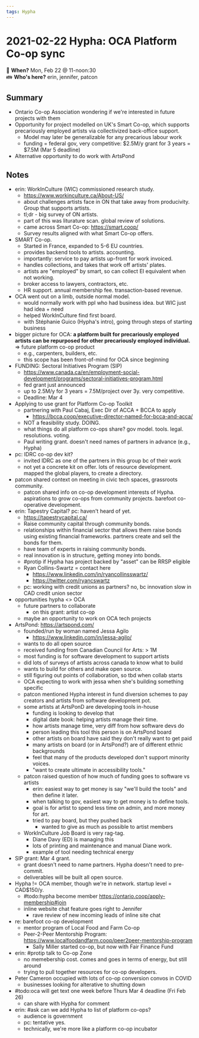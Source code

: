 ```yaml
---
tags: Hypha
---
```

# 2021-02-22 Hypha: OCA Platform Co-op sync

:date: **When?** Mon, Feb 22 @ 11-noon:30  
:family: **Who's here?** erin, jennifer, patcon

## Summary

- Ontario Co-op Association wondering if we're interested in future projects with them
- Opportunity for project modelled on UK's Smart Co-op, which supports precariously employed artists via collectivized back-office support.
    - Model may later be generalizable for any precarious labour work
    - funding = federal gov, very competitive: $2.5M/y grant for 3 years = $7.5M (Mar 5 deadline)
- Alternative opportunity to do work with ArtsPond

## Notes

- erin: WorkInCulture (WIC) commissioned research study.
    - https://www.workinculture.ca/About-US/
    - about challenges artists face in ON that take away from producivity. Group that supports artists.
    - tl;dr - big survey of ON artists.
    - part of this was liturature scan. global review of solutions.
    - came across Smart Co-op: https://smart.coop/
    - Survey results aligned with what Smart Co-op offers.
- SMART Co-op.
    - Started in France, expanded to 5-6 EU countries.
    - provides backend tools to artists. accounting.
    - importantly: service to pay artists up-front for work invoiced.
    - handles collections, and takes that work off artists' plates.
    - artists are "employed" by smart, so can collect EI equivalent when not working.
    - broker access to lawyers, contractors, etc.
    - HR support. annual membership fee. transaction-based revenue.
- OCA went out on a limb, outside normal model.
    - would normally work with ppl who had business idea. but WIC just had idea + need
    - helped WorkInCulture find first board.
    - with Stéphanie Guico (Hypha's intro), going through steps of starting business
- bigger picture for OCA: **a platform built for precariously employed artists can be repurposed for other precariously employed individual.** => future platform co-op product
    - e.g., carpenters, builders, etc.
    - this scope has been front-of-mind for OCA since beginning
- FUNDING: Sectoral Initiatives Program (SIP)
    - https://www.canada.ca/en/employment-social-development/programs/sectoral-initiatives-program.html
    - fed grant just announced
    - up to 2.5M/y for 3 years = 7.5M/project over 3y. very competitive.
    - Deadline: Mar 4
- Applying to use grant for Platform Co-op Toolkit
    - partnering with Paul Cabaj, Exec Dir of ACCA + BCCA to apply
        - https://bcca.coop/executive-director-named-for-bcca-and-acca/
    - NOT a feasibility study. DOING.
    - what things do all platform co-ops share? gov model. tools. legal. resolutions. voting.
    - Paul writing grant. doesn't need names of partners in advance (e.g., Hypha)
- pc: IDRC co-op dev kit?
    - invited IDRC as one of the partners in this group bc of their work
    - not yet a concrete kit on offer. lots of resource development. mapped the global players, to create a directory.
- patcon shared context on meeting in civic tech spaces, grassroots community.
    - patcon shared info on co-op development interests of Hypha. aspirations to grow co-ops from community projects. barefoot co-operative development.
- erin: Tapestry Capital? pc: haven't heard of yet.
    - https://tapestrycapital.ca/
    - Raise community capital through community bonds.
    - relationships within financial sector that allows them raise bonds using existing financial frameworks. partners create and sell the bonds for them.
    - have team of experts in raising community bonds.
    - real innovation is in structure, getting money into bonds.
    - #protip if Hypha has project backed by "asset" can be RRSP eligible
    - Ryan Collins-Swartz = contact here
        - https://www.linkedin.com/in/ryancollinsswartz/
        - https://twitter.com/ryancswartz
    - pc: working with credit unions as partners? no, bc innovation slow in CAD credit union sector
- opportunities hypha <> OCA
    - future partners to collaborate
        - on this grant: artist co-op
    - maybe an opportunity to work on OCA tech projects
- ArtsPond: https://artspond.com/
    - founded/run by woman named Jessa Agilo
        - https://www.linkedin.com/in/jessa-agilo/
    - wants to do all open source
    - received funding from Canadian Council for Arts: > 1M
    - most funding is for software development to support artists
    - did lots of surveys of artists across canada to know what to build
    - wants to build for others and make open source.
    - still figuring out points of collaboration, so tbd when collab starts
    - OCA expecting to work with jessa when she's building something specific
    - patcon mentioned Hypha interest in fund diversion schemes to pay creators and artists from software development pot.
    - some artists at ArtsPonD are developing tools in-house
        - funding is looking to develop that
        - digital date book: helping artists manage their time.
        - how artists manage time, very diff from how software devs do
        - person leading this tool this person is on ArtsPond board
        - other artists on board have said they don't really want to get paid
        - many artists on board (or in ArtsPond?) are of different ethnic backgrounds
        - feel that many of the products developed don't support minority voices.
        - "want to create ultimate in accessibility tools."
    - patcon raised question of how much of funding goes to software vs artists
        - erin: easiest way to get money is say "we'll build the tools" and then define it later.
        - when talking to gov, easiest way to get money is to define tools.
        - goal is for artist to spend less time on admin, and more money for art.
        - tried to pay board, but they pushed back
            - wanted to give as much as possible to artist members
    - WorkInCulture Job Board is very rag-tag.
        - Diane Davy (ED) is managing this
        - lots of printing and maintenance and manual Diane work.
        - example of tool needing technical energy
- SIP grant: Mar 4 grant.
    - grant doesn't need to name partners. Hypha doesn't need to pre-commit.
    - deliverables will be built all open source. 
- Hypha != OCA member, though we're in network. startup level = CAD$150/y.
    - #todo:hypha become member https://ontario.coop/apply-membership#join
    - inline website chat feature goes right to Jennifer
        - rave review of new incoming leads of inline site chat
- re: barefoot co-op development
    - mentor program of Local Food and Farm Co-op
    - Peer-2-Peer Mentorship Program: https://www.localfoodandfarm.coop/peer2peer-mentorship-program
        - Sally Miller started co-op, but now with Fair Finance Fund
- erin: #protip talk to Co-op Zone
    - no memebership cost. comes and goes in terms of energy, but still around
    - trying to pull together resources for co-op developers.
- Peter Cameron occupied with lots of co-op conversion convos in COVID
    - businesses looking for alterative to shutting down
- #todo:oca will get text one week before Thurs Mar 4 deadline (Fri Feb 26)
    - can share with Hypha for comment
- erin: #ask can we add Hypha to list of platform co-ops?
    - audience is government
    - pc: tentative yes.
    - technically, we're more like a platform co-op incubator
